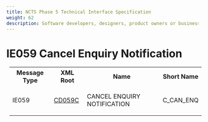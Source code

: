 ```yaml
---
title: NCTS Phase 5 Technical Interface Specification
weight: 62
description: Software developers, designers, product owners or business analysts. Integrate your software with the ERMIS service
---
```

# IE059 Cancel Enquiry Notification
<table cellspacing="0" style="border-collapse:collapse;margin-left:6pt">
 <tr>
  <th>
   Message Type
  </th>
  <th>
   XML Root
  </th>
  <th>
   Name
  </th>
  <th>
   Short Name
  </th>
 </tr>
 <tr style="height:14pt">
  <td style="">
   <p class="s3" style="">
    IE059
   </p>
  </td>
  <td style="">
   <a href="https://github.com/hmrc/transit-movements-validator/blob/main/conf/xsd/cd059c.xsd">
    CD059C
   </a>
  </td>
  <td style="">
   <p class="s3" style="">
    CANCEL ENQUIRY NOTIFICATION
   </p>
  </td>
  <td style="">
   C_CAN_ENQ
  </td>
 </tr>
</table>